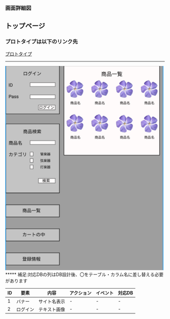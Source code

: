 ### 画面詳細図
## トップページ
### プロトタイプは以下のリンク先
[プロトタイプ](https://www.figma.com/file/VJI5tFHuxtvea72OrQdPMq/Untitled?node-id=4%3A2)
*****
<img src=../img/toppage.PNG width="500">
*****
補足:対応DBの列はDB設計後、〇をテーブル・カラム名に差し替える必要があります

| ID | 要素 | 内容 | アクション | イベント | 対応DB |
|----|------|-------|----------|----------|--------|
|1   |バナー|サイト名表示|-        |-         |-       |
|2   |ログイン|テキスト画像|-        |-         |-       |
